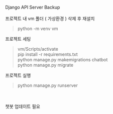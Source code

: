 Django API Server Backup
<br><br>
프로젝트 내 vm 폴더 ( 가상환경 ) 삭제 후 재설치
> python -m venv vm

프로젝트 세팅
> vm/Scripts/activate<br>
> pip install -r requirements.txt<br>
> python manage.py makemigrations chatbot<br>
> python manage.py migrate<br>

프로젝트 실행
> python manage.py runserver
<br>
<br>
챗봇 업데이트 필요
